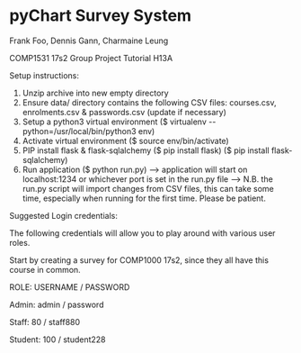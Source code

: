 # pyChart Survey System
Frank Foo, Dennis Gann, Charmaine Leung

COMP1531 17s2 Group Project
Tutorial H13A

Setup instructions:
1. Unzip archive into new empty directory
2. Ensure data/ directory contains the following CSV files: courses.csv, enrolments.csv & passwords.csv (update if necessary)
3. Setup a python3 virtual environment ($ virtualenv --python=/usr/local/bin/python3 env)
4. Activate virtual environment ($ source env/bin/activate)
5. PIP install flask & flask-sqlalchemy ($ pip install flask) ($ pip install flask-sqlalchemy)
6. Run application ($ python run.py)
    --> application will start on localhost:1234 or whichever port is set in the run.py file
    --> N.B. the run.py script will import changes from CSV files, this can take some time, especially when running for the first time. Please be patient.

Suggested Login credentials:

The following credentials will allow you to play around with various user roles.

Start by creating a survey for COMP1000 17s2, since they all have this course in common.


ROLE: USERNAME / PASSWORD

Admin: admin / password

Staff: 80 / staff880

Student: 100 / student228
